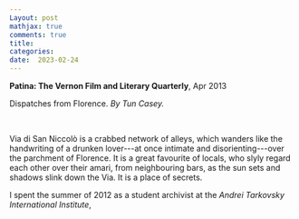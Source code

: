 ```yaml
---
Layout: post
mathjax: true
comments: true
title: 
categories:
date:  2023-02-24
---
```


<b>Patina: The Vernon Film and Literary Quarterly</b>, Apr 2013

Dispatches from Florence. <i>By Tun Casey.</i>

<br>

Via di San Niccolò is a crabbed network of alleys, which wanders like the handwriting of a
drunken lover---at once
intimate and disorienting---over the parchment of Florence. It is a great favourite
of locals, who slyly regard each other over their amari, from
neighbouring bars, as the sun sets and shadows slink down the Via. It is a place
of secrets.

I spent the summer of 2012 as a student archivist at the <i>Andrei
Tarkovsky International Institute</i>, 

<!--https://www.theflorentine.net/2017/09/08/andrei-tarkovsky-famous-expats/-->
